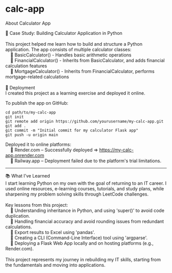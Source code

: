 # calc-app
About Calculator App

🧠 Case Study: Building Calculator Application in Python<br/>
<br/>
This project helped me learn how to build and structure a Python application. The app consists of multiple calculator classes:<br/>
&nbsp;&nbsp;&nbsp;&nbsp;🔹 BasicCalculator()     - Handles basic arithmetic operations<br/>
&nbsp;&nbsp;&nbsp;&nbsp;🔹 FinancialCalculator() - Inherits from BasicCalculator, and adds financial calculation features<br/>
&nbsp;&nbsp;&nbsp;&nbsp;🔹 MortgageCalculator()  - Inherits from FinancialCalculator, performs mortgage-related calculations<br/>
<br/>
🚀 Deployment<br/>
I created this project as a learning exercise and deployed it online.<br/>

To publish the app on GitHub:

    cd path/to/my-calc-app
    git init
    git remote add origin https://github.com/yourusername/my-calc-app.git
    git add .
    git commit -m "Initial commit for my calculator Flask app"
    git push -u origin main

Deployed it to online platforms:<br/>
&nbsp;&nbsp;&nbsp;&nbsp;🔹 Render.com – Successfully deployed ⇒ https://my-calc-app.onrender.com<br/>
&nbsp;&nbsp;&nbsp;&nbsp;🔹 Railway.app – Deployment failed due to the platform's trial limitations.<br/>

<hr>

📚 What I’ve Learned<br/>
I start learning Python on my own with the goal of returning to an IT career. I used online resources, e-learning courses, tutorials, and study plans, while sharpening my problem solving skills through LeetCode challenges.<br/>
<br/>
Key lessons from this project:<br/>
&nbsp;&nbsp;&nbsp;&nbsp;🔹 Understanding inheritance in Python, and using 'super()' to avoid code duplication.<br/>
&nbsp;&nbsp;&nbsp;&nbsp;🔹 Handling financial accuracy and avoid rounding issues from redundant calculations.<br/>
&nbsp;&nbsp;&nbsp;&nbsp;🔹 Export results to Excel using 'pandas'.<br/>
&nbsp;&nbsp;&nbsp;&nbsp;🔹 Creating a CLI (Command-Line Interface) tool using 'argparse'.<br/>
&nbsp;&nbsp;&nbsp;&nbsp;🔹 Deploying a Flask Web App locally and on hosting platforms (e.g., Render.com).<br/>
<br/>
This project represents my journey in rebuilding my IT skills, starting from the fundamentals and moving into applications.
